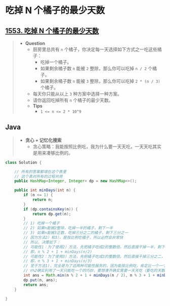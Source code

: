 # 吃掉 N 个橘子的最少天数

## [1553. 吃掉 N 个橘子的最少天数](https://leetcode.cn/problems/minimum-number-of-days-to-eat-n-oranges/)

> - **Question**
>   - 厨房里总共有 `n` 个橘子，你决定每一天选择如下方式之一吃这些橘子：
>     - 吃掉一个橘子。
>     - 如果剩余橘子数 `n` 能被 `2` 整除，那么你可以吃掉 `n / 2` 个橘子。
>     - 如果剩余橘子数 `n` 能被 `3` 整除，那么你可以吃掉 `2 * (n / 3)` 个橘子。
>   - 每天你只能从以上 `3` 种方案中选择一种方案。
>   - 请你返回吃掉所有 `n` 个橘子的最少天数。
>   - **Tips**
>     - `1 <= n <= 2 * 10^9`

## Java

> - **贪心 + 记忆化搜索**
>   - 贪心策略：我能按照比例吃，我为什么要一天天吃，一天天吃其实是用来凑够比例的。

```java
class Solution {

    // 所有的答案都填在这个表里
    // 这个表对所有的过程共用
    public HashMap<Integer, Integer> dp = new HashMap<>();

    public int minDays(int n) {
        if (n <= 1) {
            return n;
        }
        if (dp.containsKey(n)) {
            return dp.get(n);
        }
        // 1) 吃掉一个橘子
        // 2) 如果n能被2整除，吃掉一半的橘子，剩下一半
        // 3) 如果n能被3正数，吃掉三分之二的橘子，剩下三分之一
        // 因为方法2）和3），是按比例吃橘子，所以必然会非常快
        // 所以，决策如下：
        // 可能性1：为了使用2）方法，先把橘子吃成2的整数倍，然后直接干掉一半，剩下的n/2调用递归
        // 即，n % 2 + 1 + minDays(n/2)
        // 可能性2：为了使用3）方法，先把橘子吃成3的整数倍，然后直接干掉三分之二，剩下的n/3调用递归
        // 即，n % 3 + 1 + minDays(n/3)
        // 至于方法1)，完全是为了这两种可能性服务的，因为能按比例吃，肯定比一个一个吃快(显而易见的贪心)
        // n%2确实利用了一天只能吃一个的巧妙，要想凑齐确实需要一天天吃（要吃的天数等于多出来的橘子数）
        int ans = Math.min(n % 2 + 1 + minDays(n / 2), n % 3 + 1 + minDays(n / 3));
        dp.put(n, ans);
        return ans;
    }

}
```

